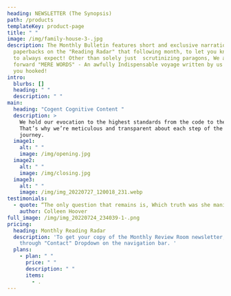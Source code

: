 ```yaml
---
heading: NEWSLETTER (The Synopsis)
path: /products
templateKey: product-page
title: " "
image: /img/family-house-3-.jpg
description: The Monthly Bulletin features short and exclusive narration of the
  paperbacks on the "Reading Radar" that following month, to let you know what
  to always expect! Other than solely just  scrutinizing paragons, We also bring
  forward "MERE WORDS" - An awfully Indispensable voyage written by us to keep
  you hooked!
intro:
  blurbs: []
  heading: " "
  description: " "
main:
  heading: "Cogent Cognitive Content "
  description: >
    We hold our evocation to the highest standards from the code to the board.
    That’s why we’re meticulous and transparent about each step of the paperback
    journey. 
  image1:
    alt: " "
    image: /img/opening.jpg
  image2:
    alt: " "
    image: /img/closing.jpg
  image3:
    alt: " "
    image: /img/img_20220727_120018_231.webp
testimonials:
  - quote: “The only question that remains is, Which truth was she manipulating?”
    author: Colleen Hoover
full_image: /img/img_20220724_234039-1-.png
pricing:
  heading: Monthly Reading Radar
  description: 'To get your copy of the Monthly Review Room newsletter, Contact us
    through "Contact" Dropdown on the navigation bar. '
  plans:
    - plan: " "
      price: " "
      description: " "
      items:
        - .
---
```

